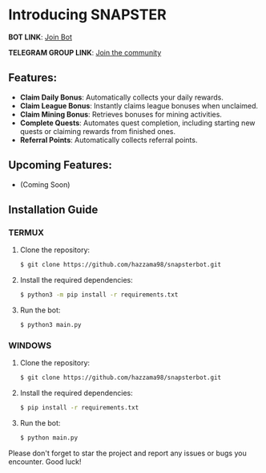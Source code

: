 # Introducing SNAPSTER

**BOT LINK**: [Join Bot](https://t.me/snapster_bot?start=ref_JvNBw_67muWqFp)

**TELEGRAM GROUP LINK**: [Join the community](https://t.me/UxScript)

## Features:

- **Claim Daily Bonus**: Automatically collects your daily rewards.
- **Claim League Bonus**: Instantly claims league bonuses when unclaimed.
- **Claim Mining Bonus**: Retrieves bonuses for mining activities.
- **Complete Quests**: Automates quest completion, including starting new quests or claiming rewards from finished ones.
- **Referral Points**: Automatically collects referral points.

## Upcoming Features:
- (Coming Soon)

## Installation Guide

### TERMUX
1. Clone the repository:
    ```bash
    $ git clone https://github.com/hazzama98/snapsterbot.git
    ```
2. Install the required dependencies:
    ```bash
    $ python3 -m pip install -r requirements.txt
    ```
3. Run the bot:
    ```bash
    $ python3 main.py
    ```

### WINDOWS
1. Clone the repository:
    ```bash
    $ git clone https://github.com/hazzama98/snapsterbot.git
    ```
2. Install the required dependencies:
    ```bash
    $ pip install -r requirements.txt
    ```
3. Run the bot:
    ```bash
    $ python main.py
    ```

Please don't forget to star the project and report any issues or bugs you encounter. Good luck!
